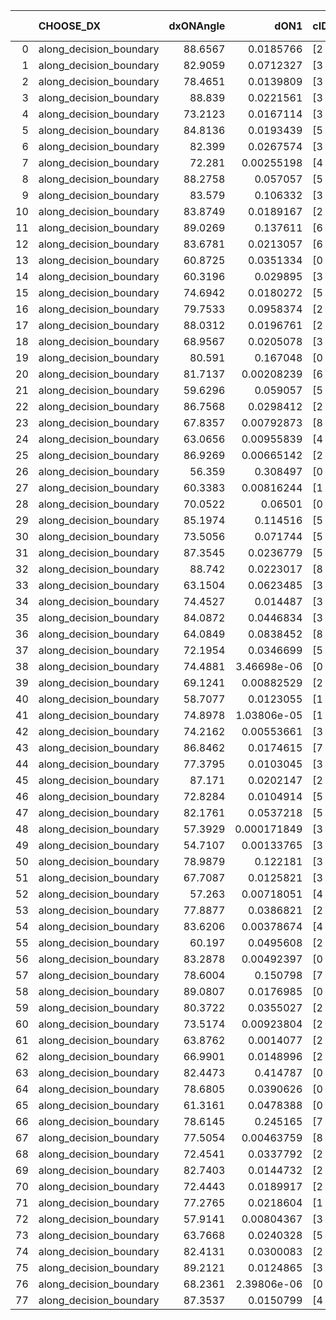 |    | CHOOSE_DX               |   dxONAngle |        dON1 | cIDON1   |   dON_patch_1 |   nTON |         dON |   dxOFFAngle |       dOFF1 | cIDOFF1   |   dOFF_patch_1 |   nTOFF |        dOFF | SUCCESS   |   nExp |   dual_point_id |   subpoint_time_seconds |   total_execution_time |      logp |       dOFF/dON | Vote dOFF>dON   |
|---:|:------------------------|------------:|------------:|:---------|--------------:|-------:|------------:|-------------:|------------:|:----------|---------------:|--------:|------------:|:----------|-------:|----------------:|------------------------:|-----------------------:|----------:|---------------:|:----------------|
|  0 | along_decision_boundary |     88.6567 | 0.0185766   | [2 7]    |   0.0185766   |      1 | 0.0185766   |      86.7922 | 0.0698224   | [2 7]     |    0.0698224   |       1 | 0.0698224   | True      |      1 |               1 |                0.821607 |                1.94872 |  0        |     3.75863    | True            |
|  1 | along_decision_boundary |     82.9059 | 0.0712327   | [3 5]    |   0.0712327   |      1 | 0.0712327   |      84.0088 | 0.0752201   | [3 5]     |    0.0752201   |       1 | 0.0752201   | True      |      2 |               2 |                0.70255  |                2.73126 | -0.5      |     1.05598    | True            |
|  2 | along_decision_boundary |     78.4651 | 0.0139809   | [3 7]    |   0.0139809   |      1 | 0.0139809   |      76.2719 | 0.0262018   | [3 7]     |    0.0262018   |       1 | 0.0262018   | True      |      3 |               3 |                0.728999 |                3.57114 | -1        |     1.87412    | True            |
|  3 | along_decision_boundary |     88.839  | 0.0221561   | [3 6]    |   0.0221561   |      1 | 0.0221561   |      84.6219 | 0.0106872   | [3 6]     |    0.0106872   |       1 | 0.0106872   | False     |      4 |               4 |                0.707671 |                4.34456 | -1.5      |     0.482357   | False           |
|  4 | along_decision_boundary |     73.2123 | 0.0167114   | [3 6]    |   0.0167114   |      1 | 0.0167114   |      73.1841 | 0.0482668   | [3 6]     |    0.0482668   |       1 | 0.0482668   | True      |      5 |               5 |                0.776533 |                5.18997 | -0.5      |     2.88827    | True            |
|  5 | along_decision_boundary |     84.8136 | 0.0193439   | [5 6]    |   0.0193439   |      1 | 0.0193439   |      83.9849 | 0.0473433   | [5 6]     |    0.0473433   |       1 | 0.0473433   | True      |      6 |               6 |                0.761658 |                6.01272 | -0.9      |     2.44746    | True            |
|  6 | along_decision_boundary |     82.399  | 0.0267574   | [3 5]    |   0.0267574   |      1 | 0.0267574   |      86.7512 | 0.00859885  | [3 5]     |    0.00859885  |       1 | 0.00859885  | False     |      7 |               7 |                0.770835 |                7.00183 | -1.33333  |     0.321363   | False           |
|  7 | along_decision_boundary |     72.281  | 0.00255198  | [4 6]    |   0.00255198  |      1 | 0.00255198  |      76.7332 | 0.0329845   | [4 6]     |    0.0329845   |       1 | 0.0329845   | True      |      8 |               9 |                1.3553   |               10.0049  | -0.642857 |    12.9251     | True            |
|  8 | along_decision_boundary |     88.2758 | 0.057057    | [5 6]    |   0.057057    |      1 | 0.057057    |      88.2037 | 0.112007    | [5 6]     |    0.112007    |       1 | 0.112007    | True      |      9 |              10 |                1.26382  |               11.3448  | -1        |     1.96306    | True            |
|  9 | along_decision_boundary |     83.579  | 0.106332    | [3 7]    |   0.106332    |      1 | 0.106332    |      86.4974 | 0.139681    | [3 7]     |    0.139681    |       1 | 0.139681    | True      |     10 |              11 |                0.846762 |               12.2565  | -1.38889  |     1.31363    | True            |
| 10 | along_decision_boundary |     83.8749 | 0.0189167   | [2 6]    |   0.0189167   |      1 | 0.0189167   |      87.3626 | 0.197933    | [2 6]     |    0.197933    |       1 | 0.197933    | True      |     11 |              12 |                0.973657 |               13.3268  | -1.8      |    10.4634     | True            |
| 11 | along_decision_boundary |     89.0269 | 0.137611    | [6 9]    |   0.137611    |      1 | 0.137611    |      89.4782 | 0.0314428   | [6 9]     |    0.0314428   |       1 | 0.0314428   | False     |     12 |              13 |                0.651075 |               14.1098  | -2.22727  |     0.22849    | False           |
| 12 | along_decision_boundary |     83.6781 | 0.0213057   | [6 9]    |   0.0213057   |      1 | 0.0213057   |      85.1669 | 0.00421647  | [6 9]     |    0.00421647  |       1 | 0.00421647  | False     |     13 |              14 |                0.619086 |               14.8344  | -1.5      |     0.197904   | False           |
| 13 | along_decision_boundary |     60.8725 | 0.0351334   | [0 9]    |   0.0351334   |      1 | 0.0351334   |      71.2064 | 0.120945    | [1 9]     |    0.120945    |       1 | 0.120945    | True      |     14 |              15 |                0.771452 |               15.7747  | -0.961538 |     3.44244    | True            |
| 14 | along_decision_boundary |     60.3196 | 0.029895    | [3 5]    |   0.029895    |      1 | 0.029895    |      77.1654 | 0.0907941   | [3 5]     |    0.0907941   |       1 | 0.0907941   | True      |     15 |              16 |                0.779417 |               16.606   | -1.28571  |     3.0371     | True            |
| 15 | along_decision_boundary |     74.6942 | 0.0180272   | [5 6]    |   0.0180272   |      1 | 0.0180272   |      88.7662 | 0.201307    | [5 6]     |    0.201307    |       1 | 0.201307    | True      |     16 |              17 |                0.723937 |               17.3917  | -1.63333  |    11.1669     | True            |
| 16 | along_decision_boundary |     79.7533 | 0.0958374   | [2 9]    |   0.0958374   |      1 | 0.0958374   |      85.5122 | 0.056136    | [2 9]     |    0.056136    |       1 | 0.056136    | False     |     17 |              18 |                0.731896 |               18.1815  | -2        |     0.585742   | False           |
| 17 | along_decision_boundary |     88.0312 | 0.0196761   | [2 4]    |   0.0196761   |      1 | 0.0196761   |      82.6079 | 0.0380582   | [2 4]     |    0.0380582   |       1 | 0.0380582   | True      |     18 |              19 |                0.99063  |               19.241   | -1.44118  |     1.93424    | True            |
| 18 | along_decision_boundary |     68.9567 | 0.0205078   | [3 5]    |   0.0205078   |      1 | 0.0205078   |      73.8473 | 0.0275892   | [3 5]     |    0.0275892   |       1 | 0.0275892   | True      |     19 |              20 |                0.910639 |               20.2136  | -1.77778  |     1.3453     | True            |
| 19 | along_decision_boundary |     80.591  | 0.167048    | [0 1]    |   0.167048    |      1 | 0.167048    |      86.9912 | 0.0625962   | [0 1]     |    0.0625962   |       1 | 0.0625962   | False     |     20 |              21 |                0.613038 |               20.9327  | -2.13158  |     0.374721   | False           |
| 20 | along_decision_boundary |     81.7137 | 0.00208239  | [6 7]    |   0.00208239  |      1 | 0.00208239  |      83.0234 | 0.0132936   | [6 7]     |    0.0132936   |       1 | 0.0132936   | True      |     21 |              22 |                0.686745 |               21.7032  | -1.6      |     6.38382    | True            |
| 21 | along_decision_boundary |     59.6296 | 0.059057    | [5 6]    |   0.059057    |      1 | 0.059057    |      72.3497 | 0.000694718 | [5 6]     |    0.000694718 |       1 | 0.000694718 | False     |     22 |              23 |                1.06986  |               22.8209  | -1.92857  |     0.0117635  | False           |
| 22 | along_decision_boundary |     86.7568 | 0.0298412   | [2 5]    |   0.0298412   |      1 | 0.0298412   |      89.8748 | 0.0135148   | [2 5]     |    0.0135148   |       1 | 0.0135148   | False     |     23 |              24 |                0.750449 |               23.6581  | -1.45455  |     0.452891   | False           |
| 23 | along_decision_boundary |     67.8357 | 0.00792873  | [8 9]    |   0.00792873  |      1 | 0.00792873  |      72.4575 | 0.0808458   | [8 9]     |    0.0808458   |       1 | 0.0808458   | True      |     24 |              25 |                0.666883 |               24.5147  | -1.06522  |    10.1966     | True            |
| 24 | along_decision_boundary |     63.0656 | 0.00955839  | [4 6]    |   0.00955839  |      1 | 0.00955839  |      72.239  | 0.0443805   | [4 6]     |    0.0443805   |       1 | 0.0443805   | True      |     25 |              26 |                1.07126  |               25.712   | -1.33333  |     4.6431     | True            |
| 25 | along_decision_boundary |     86.9269 | 0.00665142  | [2 8]    |   0.00665142  |      1 | 0.00665142  |      87.8905 | 0.106388    | [2 8]     |    0.106388    |       1 | 0.106388    | True      |     26 |              27 |                0.666671 |               26.4265  | -1.62     |    15.9948     | True            |
| 26 | along_decision_boundary |     56.359  | 0.308497    | [0 1]    |   0.308497    |      1 | 0.308497    |      61.1708 | 0.0423017   | [0 1]     |    0.0423017   |       1 | 0.0423017   | False     |     27 |              28 |                0.818957 |               27.3102  | -1.92308  |     0.137122   | False           |
| 27 | along_decision_boundary |     60.3383 | 0.00816244  | [1 2]    |   0.00816244  |      1 | 0.00816244  |      83.7692 | 0.0115138   | [0 2]     |    0.0115138   |       1 | 0.0115138   | True      |     28 |              29 |                0.699851 |               28.2088  | -1.5      |     1.41058    | True            |
| 28 | along_decision_boundary |     70.0522 | 0.06501     | [0 1]    |   0.06501     |      1 | 0.06501     |      72.6983 | 0.0489419   | [0 1]     |    0.0489419   |       1 | 0.0489419   | False     |     29 |              30 |                1.08699  |               29.3409  | -1.78571  |     0.752837   | False           |
| 29 | along_decision_boundary |     85.1974 | 0.114516    | [5 7]    |   0.114516    |      1 | 0.114516    |      80.7548 | 0.471516    | [5 7]     |    0.471516    |       1 | 0.471516    | True      |     30 |              31 |                0.917879 |               30.3668  | -1.39655  |     4.11748    | True            |
| 30 | along_decision_boundary |     73.5056 | 0.071744    | [5 7]    |   0.071744    |      1 | 0.071744    |      72.8206 | 0.00726906  | [5 7]     |    0.00726906  |       1 | 0.00726906  | False     |     31 |              32 |                0.830298 |               31.2712  | -1.66667  |     0.101319   | False           |
| 31 | along_decision_boundary |     87.3545 | 0.0236779   | [5 7]    |   0.0236779   |      1 | 0.0236779   |      86.1314 | 0.0387892   | [5 7]     |    0.0387892   |       1 | 0.0387892   | True      |     32 |              33 |                0.720965 |               32.0452  | -1.30645  |     1.6382     | True            |
| 32 | along_decision_boundary |     88.742  | 0.0223017   | [8 9]    |   0.0223017   |      1 | 0.0223017   |      89.2293 | 0.00605277  | [8 9]     |    0.00605277  |       1 | 0.00605277  | False     |     33 |              34 |                0.833855 |               32.9579  | -1.5625   |     0.271404   | False           |
| 33 | along_decision_boundary |     63.1504 | 0.0623485   | [3 5]    |   0.0623485   |      1 | 0.0623485   |      70.73   | 0.00431105  | [3 5]     |    0.00431105  |       1 | 0.00431105  | False     |     34 |              35 |                0.786743 |               33.8565  | -1.22727  |     0.0691445  | False           |
| 34 | along_decision_boundary |     74.4527 | 0.014487    | [3 5]    |   0.014487    |      1 | 0.014487    |      84.0374 | 0.0111464   | [3 5]     |    0.0111464   |       1 | 0.0111464   | False     |     35 |              36 |                0.728752 |               34.6671  | -0.941176 |     0.769409   | False           |
| 35 | along_decision_boundary |     84.0872 | 0.0446834   | [3 5]    |   0.0446834   |      1 | 0.0446834   |      87.3808 | 0.482615    | [3 5]     |    0.482615    |       1 | 0.482615    | True      |     36 |              37 |                0.793566 |               35.5852  | -0.7      |    10.8008     | True            |
| 36 | along_decision_boundary |     64.0849 | 0.0838452   | [8 9]    |   0.0838452   |      1 | 0.0838452   |      68.0384 | 0.0162556   | [8 9]     |    0.0162556   |       1 | 0.0162556   | False     |     37 |              38 |                0.705849 |               36.3712  | -0.888889 |     0.193876   | False           |
| 37 | along_decision_boundary |     72.1954 | 0.0346699   | [5 7]    |   0.0346699   |      1 | 0.0346699   |      77.2945 | 0.0664015   | [5 7]     |    0.0664015   |       1 | 0.0664015   | True      |     38 |              39 |                0.843498 |               37.2715  | -0.662162 |     1.91525    | True            |
| 38 | along_decision_boundary |     74.4881 | 3.46698e-06 | [0 2]    |   3.46698e-06 |      1 | 3.46698e-06 |      85.3536 | 0.0370302   | [1 2]     |    0.0370302   |       1 | 0.0370302   | True      |     39 |              40 |                0.658876 |               38.1016  | -0.842105 | 10680.8        | True            |
| 39 | along_decision_boundary |     69.1241 | 0.00882529  | [2 7]    |   0.00882529  |      1 | 0.00882529  |      85.5172 | 0.00291365  | [2 7]     |    0.00291365  |       1 | 0.00291365  | False     |     40 |              41 |                0.853625 |               39.1161  | -1.03846  |     0.330147   | False           |
| 40 | along_decision_boundary |     58.7077 | 0.0123055   | [1 8]    |   0.0123055   |      1 | 0.0123055   |      88.0773 | 0.0439699   | [0 8]     |    0.0439699   |       1 | 0.0439699   | True      |     41 |              42 |                0.774588 |               39.9336  | -0.8      |     3.5732     | True            |
| 41 | along_decision_boundary |     74.8978 | 1.03806e-05 | [1 8]    |   1.03806e-05 |      1 | 1.03806e-05 |      89.7807 | 0.0329083   | [0 8]     |    0.0329083   |       1 | 0.0329083   | True      |     42 |              43 |                0.672209 |               40.6844  | -0.987805 |  3170.17       | True            |
| 42 | along_decision_boundary |     74.2162 | 0.00553661  | [3 7]    |   0.00553661  |      1 | 0.00553661  |      89.3951 | 0.0017935   | [3 7]     |    0.0017935   |       1 | 0.0017935   | False     |     43 |              44 |                0.629924 |               41.4489  | -1.19048  |     0.323934   | False           |
| 43 | along_decision_boundary |     86.8462 | 0.0174615   | [7 9]    |   0.0174615   |      1 | 0.0174615   |      81.2451 | 0.0214545   | [7 9]     |    0.0214545   |       1 | 0.0214545   | True      |     44 |              45 |                1.20269  |               42.7253  | -0.94186  |     1.22867    | True            |
| 44 | along_decision_boundary |     77.3795 | 0.0103045   | [3 5]    |   0.0103045   |      1 | 0.0103045   |      88.4672 | 0.036675    | [3 5]     |    0.036675    |       1 | 0.036675    | True      |     45 |              46 |                0.901511 |               43.6848  | -1.13636  |     3.55914    | True            |
| 45 | along_decision_boundary |     87.171  | 0.0202147   | [2 5]    |   0.0202147   |      1 | 0.0202147   |      88.2782 | 0.0736956   | [2 5]     |    0.0736956   |       1 | 0.0736956   | True      |     46 |              47 |                0.954117 |               44.6748  | -1.34444  |     3.64565    | True            |
| 46 | along_decision_boundary |     72.8284 | 0.0104914   | [5 7]    |   0.0104914   |      1 | 0.0104914   |      82.2332 | 0.0459699   | [5 7]     |    0.0459699   |       1 | 0.0459699   | True      |     47 |              48 |                0.926012 |               45.6238  | -1.56522  |     4.38167    | True            |
| 47 | along_decision_boundary |     82.1761 | 0.0537218   | [5 7]    |   0.0537218   |      1 | 0.0537218   |      85.6144 | 0.156888    | [5 7]     |    0.156888    |       1 | 0.156888    | True      |     48 |              49 |                0.740803 |               46.5025  | -1.79787  |     2.92038    | True            |
| 48 | along_decision_boundary |     57.3929 | 0.000171849 | [3 6]    |   0.000171849 |      1 | 0.000171849 |      61.0159 | 0.00892566  | [3 6]     |    0.00892566  |       1 | 0.00892566  | True      |     49 |              50 |                0.8493   |               47.539   | -2.04167  |    51.9388     | True            |
| 49 | along_decision_boundary |     54.7107 | 0.00133765  | [3 5]    |   0.00133765  |      1 | 0.00133765  |      62.4096 | 0.0493593   | [3 5]     |    0.0493593   |       1 | 0.0493593   | True      |     50 |              51 |                0.989923 |               48.8089  | -2.29592  |    36.9        | True            |
| 50 | along_decision_boundary |     78.9879 | 0.122181    | [3 5]    |   0.122181    |      1 | 0.122181    |      81.2069 | 0.383122    | [3 5]     |    0.383122    |       1 | 0.383122    | True      |     51 |              52 |                0.858404 |               49.7185  | -2.56     |     3.13569    | True            |
| 51 | along_decision_boundary |     67.7087 | 0.0125821   | [3 7]    |   0.0125821   |      1 | 0.0125821   |      73.0758 | 0.00862331  | [3 7]     |    0.00862331  |       1 | 0.00862331  | False     |     52 |              53 |                0.839748 |               50.8353  | -2.83333  |     0.685366   | False           |
| 52 | along_decision_boundary |     57.263  | 0.00718051  | [4 9]    |   0.00718051  |      1 | 0.00718051  |      72.868  | 0.0213058   | [4 9]     |    0.0213058   |       1 | 0.0213058   | True      |     53 |              54 |                0.768037 |               51.734   | -2.46154  |     2.96717    | True            |
| 53 | along_decision_boundary |     77.8877 | 0.0386821   | [2 7]    |   0.0386821   |      1 | 0.0386821   |      85.0017 | 0.00878771  | [2 7]     |    0.00878771  |       1 | 0.00878771  | False     |     54 |              55 |                1.08024  |               52.9292  | -2.72642  |     0.227178   | False           |
| 54 | along_decision_boundary |     83.6206 | 0.00378674  | [4 5]    |   0.00378674  |      1 | 0.00378674  |      87.2253 | 0.154056    | [4 5]     |    0.154056    |       1 | 0.154056    | True      |     55 |              56 |                1.17168  |               54.1388  | -2.37037  |    40.683      | True            |
| 55 | along_decision_boundary |     60.197  | 0.0495608   | [2 7]    |   0.0495608   |      1 | 0.0495608   |      72.557  | 0.0537806   | [2 7]     |    0.0537806   |       1 | 0.0537806   | True      |     56 |              57 |                0.750327 |               54.951   | -2.62727  |     1.08514    | True            |
| 56 | along_decision_boundary |     83.2878 | 0.00492397  | [0 9]    |   0.00492397  |      1 | 0.00492397  |      84.8733 | 0.0269257   | [1 9]     |    0.0269257   |       1 | 0.0269257   | True      |     57 |              58 |                1.12223  |               56.1404  | -2.89286  |     5.46828    | True            |
| 57 | along_decision_boundary |     78.6004 | 0.150798    | [7 9]    |   0.150798    |      1 | 0.150798    |      82.8992 | 0.0132321   | [7 9]     |    0.0132321   |       1 | 0.0132321   | False     |     58 |              59 |                0.702906 |               56.9275  | -3.16667  |     0.0877472  | False           |
| 58 | along_decision_boundary |     89.0807 | 0.0176985   | [0 4]    |   0.0176985   |      1 | 0.0176985   |      84.1622 | 0.000358758 | [1 4]     |    0.000358758 |       1 | 0.000358758 | False     |     59 |              60 |                1.14927  |               58.1265  | -2.7931   |     0.0202705  | False           |
| 59 | along_decision_boundary |     80.3722 | 0.0355027   | [2 4]    |   0.0355027   |      1 | 0.0355027   |      81.3176 | 0.000677011 | [2 4]     |    0.000677011 |       1 | 0.000677011 | False     |     60 |              61 |                0.696021 |               58.8583  | -2.44915  |     0.0190693  | False           |
| 60 | along_decision_boundary |     73.5174 | 0.00923804  | [2 7]    |   0.00923804  |      1 | 0.00923804  |      86.5916 | 0.0302088   | [2 7]     |    0.0302088   |       1 | 0.0302088   | True      |     61 |              62 |                0.852832 |               59.7491  | -2.13333  |     3.27004    | True            |
| 61 | along_decision_boundary |     63.8762 | 0.0014077   | [2 4]    |   0.0014077   |      1 | 0.0014077   |      67.5994 | 0.192614    | [2 4]     |    0.192614    |       1 | 0.192614    | True      |     62 |              63 |                0.799884 |               60.6071  | -2.36885  |   136.829      | True            |
| 62 | along_decision_boundary |     66.9901 | 0.0148996   | [2 8]    |   0.0148996   |      1 | 0.0148996   |      69.382  | 0.0381851   | [2 8]     |    0.0381851   |       1 | 0.0381851   | True      |     63 |              64 |                0.723178 |               61.3729  | -2.6129   |     2.56283    | True            |
| 63 | along_decision_boundary |     82.4473 | 0.414787    | [0 2]    |   0.414787    |      1 | 0.414787    |      80.4958 | 0.0755552   | [1 2]     |    0.0755552   |       1 | 0.0755552   | False     |     64 |              65 |                1.01388  |               62.6055  | -2.86508  |     0.182154   | False           |
| 64 | along_decision_boundary |     78.6805 | 0.0390626   | [0 1]    |   0.0390626   |      1 | 0.0390626   |      81.1851 | 0.00193822  | [0 1]     |    0.00193822  |       1 | 0.00193822  | False     |     65 |              66 |                0.742033 |               63.4971  | -2.53125  |     0.0496184  | False           |
| 65 | along_decision_boundary |     61.3161 | 0.0478388   | [0 1]    |   0.0478388   |      1 | 0.0478388   |      73.235  | 0.127049    | [0 1]     |    0.127049    |       1 | 0.127049    | True      |     66 |              67 |                0.923645 |               64.5253  | -2.22308  |     2.65577    | True            |
| 66 | along_decision_boundary |     78.6145 | 0.245165    | [7 9]    |   0.245165    |      1 | 0.245165    |      82.1296 | 0.000505307 | [7 9]     |    0.000505307 |       1 | 0.000505307 | False     |     67 |              68 |                0.74001  |               65.3619  | -2.45455  |     0.00206109 | False           |
| 67 | along_decision_boundary |     77.5054 | 0.00463759  | [8 9]    |   0.00463759  |      1 | 0.00463759  |      89.3652 | 0.0487977   | [8 9]     |    0.0487977   |       1 | 0.0487977   | True      |     68 |              69 |                0.716544 |               66.1403  | -2.15672  |    10.5222     | True            |
| 68 | along_decision_boundary |     72.4541 | 0.0337792   | [2 5]    |   0.0337792   |      1 | 0.0337792   |      82.7851 | 0.0303573   | [2 5]     |    0.0303573   |       1 | 0.0303573   | False     |     69 |              70 |                0.710332 |               66.9404  | -2.38235  |     0.898698   | False           |
| 69 | along_decision_boundary |     82.7403 | 0.0144732   | [2 3]    |   0.0144732   |      1 | 0.0144732   |      86.1807 | 0.0200588   | [2 3]     |    0.0200588   |       1 | 0.0200588   | True      |     70 |              71 |                1.05976  |               68.1153  | -2.0942   |     1.38593    | True            |
| 70 | along_decision_boundary |     72.4443 | 0.0189917   | [2 7]    |   0.0189917   |      1 | 0.0189917   |      77.2626 | 0.124753    | [2 7]     |    0.124753    |       1 | 0.124753    | True      |     71 |              72 |                1.49296  |               69.6363  | -2.31429  |     6.56881    | True            |
| 71 | along_decision_boundary |     77.2765 | 0.0218604   | [1 4]    |   0.0218604   |      1 | 0.0218604   |      88.7573 | 0.0436692   | [0 4]     |    0.0436692   |       1 | 0.0436692   | True      |     72 |              73 |                0.687913 |               70.447   | -2.54225  |     1.99764    | True            |
| 72 | along_decision_boundary |     57.9141 | 0.00804367  | [3 7]    |   0.00804367  |      1 | 0.00804367  |      64.6681 | 0.0233733   | [3 7]     |    0.0233733   |       1 | 0.0233733   | True      |     73 |              74 |                0.963948 |               71.5085  | -2.77778  |     2.90581    | True            |
| 73 | along_decision_boundary |     63.7668 | 0.0240328   | [5 7]    |   0.0240328   |      1 | 0.0240328   |      67.7694 | 0.0130289   | [5 7]     |    0.0130289   |       1 | 0.0130289   | False     |     74 |              75 |                0.792872 |               72.5021  | -3.02055  |     0.54213    | False           |
| 74 | along_decision_boundary |     82.4131 | 0.0300083   | [2 8]    |   0.0300083   |      1 | 0.0300083   |      86.9358 | 0.0478538   | [2 8]     |    0.0478538   |       1 | 0.0478538   | True      |     75 |              76 |                1.21197  |               73.7672  | -2.7027   |     1.59468    | True            |
| 75 | along_decision_boundary |     89.2121 | 0.0124865   | [3 5]    |   0.0124865   |      1 | 0.0124865   |      89.1263 | 0.111034    | [3 5]     |    0.111034    |       1 | 0.111034    | True      |     76 |              77 |                1.10081  |               74.9865  | -2.94     |     8.89235    | True            |
| 76 | along_decision_boundary |     68.2361 | 2.39806e-06 | [0 5]    |   2.39806e-06 |      1 | 2.39806e-06 |      73.6449 | 0.0203597   | [0 5]     |    0.0203597   |       1 | 0.0203597   | True      |     77 |              78 |                0.704504 |               75.755   | -3.18421  |  8490.05       | True            |
| 77 | along_decision_boundary |     87.3537 | 0.0150799   | [4 6]    |   0.0150799   |      1 | 0.0150799   |      89.5966 | 0.0227061   | [4 6]     |    0.0227061   |       1 | 0.0227061   | True      |     78 |              79 |                0.906987 |               76.781   | -3.43506  |     1.50572    | True            |